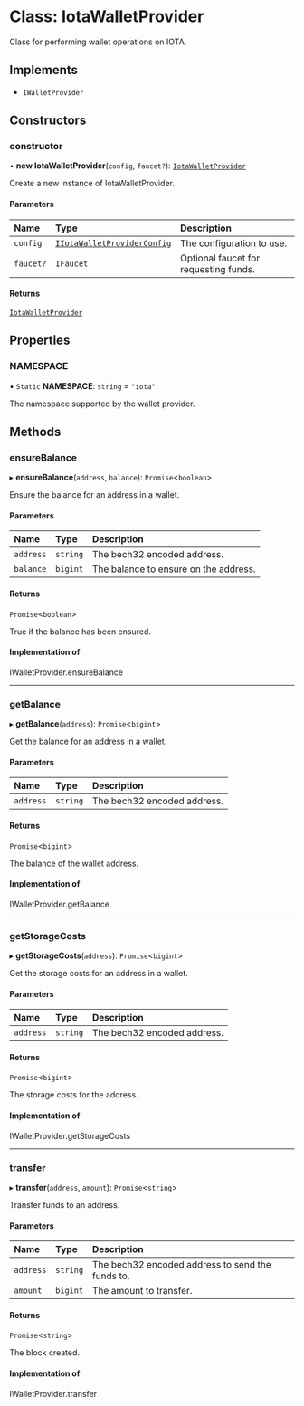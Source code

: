 # Class: IotaWalletProvider

Class for performing wallet operations on IOTA.

## Implements

- `IWalletProvider`

## Constructors

### constructor

• **new IotaWalletProvider**(`config`, `faucet?`): [`IotaWalletProvider`](IotaWalletProvider.md)

Create a new instance of IotaWalletProvider.

#### Parameters

| Name | Type | Description |
| :------ | :------ | :------ |
| `config` | [`IIotaWalletProviderConfig`](../interfaces/IIotaWalletProviderConfig.md) | The configuration to use. |
| `faucet?` | `IFaucet` | Optional faucet for requesting funds. |

#### Returns

[`IotaWalletProvider`](IotaWalletProvider.md)

## Properties

### NAMESPACE

▪ `Static` **NAMESPACE**: `string` = `"iota"`

The namespace supported by the wallet provider.

## Methods

### ensureBalance

▸ **ensureBalance**(`address`, `balance`): `Promise`\<`boolean`\>

Ensure the balance for an address in a wallet.

#### Parameters

| Name | Type | Description |
| :------ | :------ | :------ |
| `address` | `string` | The bech32 encoded address. |
| `balance` | `bigint` | The balance to ensure on the address. |

#### Returns

`Promise`\<`boolean`\>

True if the balance has been ensured.

#### Implementation of

IWalletProvider.ensureBalance

___

### getBalance

▸ **getBalance**(`address`): `Promise`\<`bigint`\>

Get the balance for an address in a wallet.

#### Parameters

| Name | Type | Description |
| :------ | :------ | :------ |
| `address` | `string` | The bech32 encoded address. |

#### Returns

`Promise`\<`bigint`\>

The balance of the wallet address.

#### Implementation of

IWalletProvider.getBalance

___

### getStorageCosts

▸ **getStorageCosts**(`address`): `Promise`\<`bigint`\>

Get the storage costs for an address in a wallet.

#### Parameters

| Name | Type | Description |
| :------ | :------ | :------ |
| `address` | `string` | The bech32 encoded address. |

#### Returns

`Promise`\<`bigint`\>

The storage costs for the address.

#### Implementation of

IWalletProvider.getStorageCosts

___

### transfer

▸ **transfer**(`address`, `amount`): `Promise`\<`string`\>

Transfer funds to an address.

#### Parameters

| Name | Type | Description |
| :------ | :------ | :------ |
| `address` | `string` | The bech32 encoded address to send the funds to. |
| `amount` | `bigint` | The amount to transfer. |

#### Returns

`Promise`\<`string`\>

The block created.

#### Implementation of

IWalletProvider.transfer
